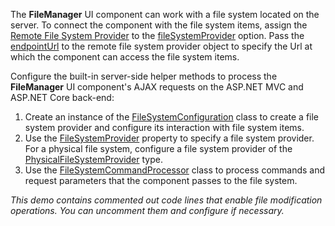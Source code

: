 The **FileManager** UI component can work with a file system located on the server. To connect the component with the file system items, assign the [Remote File System Provider](/Documentation/ApiReference/UI_Widgets/dxFileManager/File_System_Providers/Remote/) to the [fileSystemProvider](/Documentation/ApiReference/UI_Widgets/dxFileManager/Configuration/#fileSystemProvider) option. Pass the [endpointUrl](/Documentation/ApiReference/UI_Widgets/dxFileManager/File_System_Providers/Remote/Configuration/#endpointUrl) to the remote file system provider object to specify the Url at which the component can access the file system items.

Configure the built-in server-side helper methods to process the **FileManager** UI component's AJAX requests on the ASP.NET MVC and ASP.NET Core back-end:
1. Create an instance of the [FileSystemConfiguration](https://docs.devexpress.com/AspNetCore/DevExtreme.AspNet.Mvc.FileManagement.FileSystemConfiguration) class to create a file system provider and configure its interaction with file system items.
2. Use the [FileSystemProvider](https://docs.devexpress.com/AspNetCore/DevExtreme.AspNet.Mvc.FileManagement.FileSystemConfiguration.FileSystemProvider) property to specify a file system provider. For a physical file system, configure a file system provider of the [PhysicalFileSystemProvider](https://docs.devexpress.com/AspNetCore/DevExtreme.AspNet.Mvc.FileManagement.PhysicalFileSystemProvider) type.
3. Use the [FileSystemCommandProcessor](https://docs.devexpress.com/AspNetCore/DevExtreme.AspNet.Mvc.FileManagement.FileSystemCommandProcessor) class to process commands and request parameters that the component passes to the file system.

*This demo contains commented out code lines that enable file modification operations. You can uncomment them and configure if necessary.*
